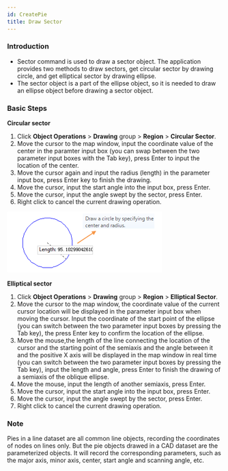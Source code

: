 ```yaml
---
id: CreatePie
title: Draw Sector
---
```

### Introduction

* Sector command is used to draw a sector object. The application provides two methods to draw sectors, get circular sector by drawing circle, and get elliptical sector by drawing ellipse.
* The sector object is a part of the ellipse object, so it is needed to draw an ellipse object before drawing a sector object.

### Basic Steps

**Circular sector**

1. Click **Object Operations** > **Drawing** group > **Region** > **Circular Sector**.
2. Move the cursor to the map window, input the coordinate value of the center in the paramter input box (you can swap between the two parameter input boxes with the Tab key), press Enter to input the location of the center.
3. Move the cursor again and input the radius (length) in the parameter input box, press Enter key to finish the drawing.
4. Move the cursor, input the start angle into the input box, press Enter.
5. Move the cursor, input the angle swept by the sector, press Enter.
6. Right click to cancel the current drawing operation.

![](img/Fan1.png)

**Elliptical sector**

1. Click **Object Operations** > **Drawing** group > **Region** > **Elliptical Sector**.
2. Move the cursor to the map window, the coordinate value of the current cursor location will be displayed in the parameter input box when moving the cursor. Input the coordinate of the start point of the ellipse (you can switch between the two parameter input boxes by pressing the Tab key), the press Enter key to confirm the location of the ellipse.
3. Move the mouse,the length of the line connecting the location of the cursor and the starting point of the semiaxis and the angle between it and the positive X axis will be displayed in the map window in real time (you can switch between the two parameter input boxes by pressing the Tab key), input the length and angle, press Enter to finish the drawing of a semiaxis of the oblique ellipse.
4. Move the mouse, input the length of another semiaxis, press Enter. 
5. Move the cursor, input the start angle into the input box, press Enter.
6. Move the cursor, input the angle swept by the sector, press Enter.
7. Right click to cancel the current drawing operation.

### Note

Pies in a line dataset are all common line objects, recording the coordinates
of nodes on lines only. But the pie objects drawed in a CAD dataset are the
parameterized objects. It will record the corresponding parameters, such as
the major axis, minor axis, center, start angle and scanning angle, etc.

